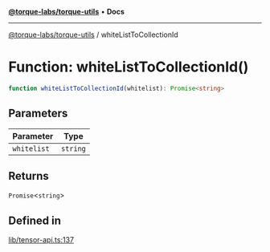 [**@torque-labs/torque-utils**](../README.md) • **Docs**

***

[@torque-labs/torque-utils](../README.md) / whiteListToCollectionId

# Function: whiteListToCollectionId()

```ts
function whiteListToCollectionId(whitelist): Promise<string>
```

## Parameters

| Parameter | Type |
| ------ | ------ |
| `whitelist` | `string` |

## Returns

`Promise`\<`string`\>

## Defined in

[lib/tensor-api.ts:137](https://github.com/torque-labs/torque-utils/blob/fcba00c7b8994c0932484e8f489988b91291c603/lib/tensor-api.ts#L137)
